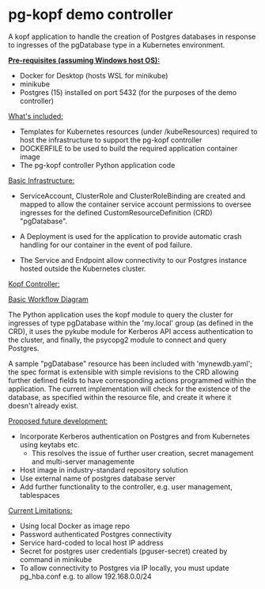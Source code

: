 # pg-kopf demo controller
A kopf application to handle the creation of Postgres databases in response to ingresses of the pgDatabase type in a Kubernetes environment.

<ins>__Pre-requisites (assuming Windows host OS):__</ins>
- Docker for Desktop (hosts WSL for minikube)
- minikube
- Postgres (15) installed on port 5432 (for the purposes of the demo controller)

<ins>What's included:</ins>

- Templates for Kubernetes resources (under /kubeResources) required to host the infrastructure to support the pg-kopf controller
- DOCKERFILE to be used to build the required application container image
- The pg-kopf controller Python application code

<ins>Basic Infrastructure:</ins>

- ServiceAccount, ClusterRole and ClusterRoleBinding are created and mapped to allow the container service account permissions to oversee ingresses for the defined CustomResourceDefinition (CRD) "pgDatabase". 


- A Deployment is used for the application to provide automatic crash handling for our container in the event of pod failure.


- The Service and Endpoint allow connectivity to our Postgres instance hosted outside the Kubernetes cluster.

<ins>Kopf Controller:</ins>

[Basic Workflow Diagram](docs/Diagram.png)

The Python application uses the kopf module to query the cluster for ingresses of type pgDatabase within the 'my.local' group (as defined in the CRD), it uses the pykube module for Kerberos API access authentication to the cluster, and finally, the psycopg2 module to connect and query Postgres.

A sample "pgDatabase" resource has been included with 'mynewdb.yaml'; the spec format is extensible with simple revisions to the CRD allowing further defined fields to have corresponding actions programmed within the application. The current implementation will check for the existence of the database, as specified within the resource file, and create it where it doesn't already exist.

<ins>Proposed future development:</ins>
- Incorporate Kerberos authentication on Postgres and from Kubernetes using keytabs etc.
  - This resolves the issue of further user creation, secret management and multi-server managemente 
- Host image in industry-standard repository solution
- Use external name of postgres database server
- Add further functionality to the controller, e.g. user management, tablespaces

<ins>Current Limitations:</ins>
- Using local Docker as image repo
- Password authenticated Postgres connectivity
- Service hard-coded to local host IP address
- Secret for postgres user credentials (pguser-secret) created by command in minikube
- To allow connectivity to Postgres via IP locally, you must update pg_hba.conf e.g. to allow 192.168.0.0/24 
